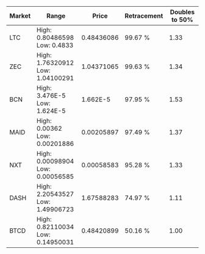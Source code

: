 | Market | Range | Price| Retracement | Doubles to 50% |
| --- | --- | --- | --- | --- |
| LTC | High: 0.80486598<br />Low: 0.4833 | 0.48436086 | 99.67 % | 1.33 |
| ZEC | High: 1.76320912<br />Low: 1.04100291 | 1.04371065 | 99.63 % | 1.34 |
| BCN | High: 3.476E-5<br />Low: 1.624E-5 | 1.662E-5 | 97.95 % | 1.53 |
| MAID | High: 0.00362<br />Low: 0.00201886 | 0.00205897 | 97.49 % | 1.37 |
| NXT | High: 0.00098904<br />Low: 0.00056585 | 0.00058583 | 95.28 % | 1.33 |
| DASH | High: 2.20543527<br />Low: 1.49906723 | 1.67588283 | 74.97 % | 1.11 |
| BTCD | High: 0.82110034<br />Low: 0.14950031 | 0.48420899 | 50.16 % | 1.00 |
